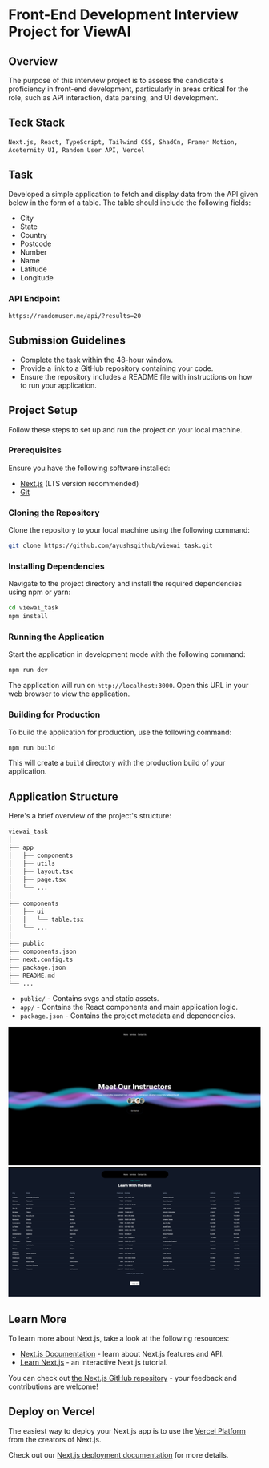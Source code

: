 # Front-End Development Interview Project for ViewAI

## Overview

The purpose of this interview project is to assess the candidate's proficiency in front-end development, particularly in areas critical for the role, such as API interaction, data parsing, and UI development.

## Teck Stack

```
Next.js, React, TypeScript, Tailwind CSS, ShadCn, Framer Motion, Aceternity UI, Random User API, Vercel
```

## Task

Developed a simple application to fetch and display data from the API given below in the form of a table. The table should include the following fields:
- City
- State
- Country
- Postcode
- Number
- Name
- Latitude
- Longitude

### API Endpoint
```
https://randomuser.me/api/?results=20
```

## Submission Guidelines

- Complete the task within the 48-hour window.
- Provide a link to a GitHub repository containing your code.
- Ensure the repository includes a README file with instructions on how to run your application.

## Project Setup

Follow these steps to set up and run the project on your local machine.

### Prerequisites

Ensure you have the following software installed:
- [Next.js](https://nextjs.org/) (LTS version recommended)
- [Git](https://git-scm.com/)

### Cloning the Repository

Clone the repository to your local machine using the following command:

```bash
git clone https://github.com/ayushsgithub/viewai_task.git
```

### Installing Dependencies

Navigate to the project directory and install the required dependencies using npm or yarn:

```bash
cd viewai_task
npm install
```

### Running the Application

Start the application in development mode with the following command:

```bash
npm run dev
```


The application will run on `http://localhost:3000`. Open this URL in your web browser to view the application.

### Building for Production

To build the application for production, use the following command:

```bash
npm run build
```


This will create a `build` directory with the production build of your application.

## Application Structure

Here's a brief overview of the project's structure:

```
viewai_task
│
├── app
│   ├── components
│   ├── utils
│   ├── layout.tsx
│   ├── page.tsx
│   └── ...
│
├── components
│   ├── ui
│   │   └── table.tsx
│   └── ...
│
├── public
├── components.json
├── next.config.ts
├── package.json
├── README.md
└── ...
```

- `public/` - Contains svgs and static assets.
- `app/` - Contains the React components and main application logic.
- `package.json` - Contains the project metadata and dependencies.

![HeroSection](https://github.com/ayushsgithub/viewai_task/blob/main/public/heroSection.png?raw=true)
![TableSection](https://github.com/ayushsgithub/viewai_task/blob/main/public/tableSection.png?raw=true)

## Learn More

To learn more about Next.js, take a look at the following resources:

- [Next.js Documentation](https://nextjs.org/docs) - learn about Next.js features and API.
- [Learn Next.js](https://nextjs.org/learn) - an interactive Next.js tutorial.

You can check out [the Next.js GitHub repository](https://github.com/vercel/next.js/) - your feedback and contributions are welcome!

## Deploy on Vercel

The easiest way to deploy your Next.js app is to use the [Vercel Platform](https://vercel.com/new?utm_medium=default-template&filter=next.js&utm_source=create-next-app&utm_campaign=create-next-app-readme) from the creators of Next.js.

Check out our [Next.js deployment documentation](https://nextjs.org/docs/deployment) for more details.
